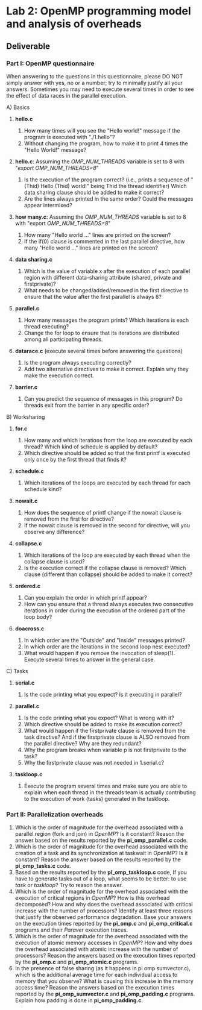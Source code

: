 # Lab 2: OpenMP programming model and analysis of overheads

## Deliverable

### Part I: OpenMP questionnaire

When answering to the questions in this questionnaire, please DO NOT simply answer with yes, no or a number; try to minimally justify all your answers. Sometimes you may need to execute several times in order to see the effect of data races in the parallel execution.

A) Basics

1. **hello.c**

	1. How many times will you see the "Hello world!" message if the program is executed with "./1.hello"?
	2. Without changing the program, how to make it to print 4 times the "Hello World!" message?

2. **hello.c**: Assuming the _OMP_NUM_THREADS_ variable is set to 8 with "_export OMP_NUM_THREADS=8_"
	1. Is the execution of the program correct? (i.e., prints a sequence of "(Thid) Hello (Thid) world!" being Thid the thread identifier) Which data sharing clause should be added to make it correct?
	2. Are the lines always printed in the same order? Could the messages appear intermixed?

3. **how many.c**: Assuming the _OMP_NUM_THREADS_ variable is set to 8 with "export _OMP_NUM_THREADS=8_"
	1. How many "Hello world ..." lines are printed on the screen?
	2. If the if(0) clause is commented in the last parallel directive, how many "Hello world ..." lines are printed on the screen?

4. **data sharing.c**
	1. Which is the value of variable x after the execution of each parallel region with different data-sharing attribute (shared, private and firstprivate)?
	2. What needs to be changed/added/removed in the first directive to ensure that the value after the first parallel is always 8?

5. **parallel.c**
	1. How many messages the program prints? Which iterations is each thread executing?
	2. Change the for loop to ensure that its iterations are distributed among all participating threads.

6. **datarace.c** (execute several times before answering the questions)
	1. Is the program always executing correctly?
	2. Add two alternative directives to make it correct. Explain why they make the execution correct.

7. **barrier.c**
	1. Can you predict the sequence of messages in this program? Do threads exit from the barrier in any specific order?

B) Worksharing

1. **for.c**
	1. How many and which iterations from the loop are executed by each thread? Which kind of schedule is applied by default?
	2. Which directive should be added so that the first printf is executed only once by the first thread that finds it?

2. **schedule.c**
	1. Which iterations of the loops are executed by each thread for each schedule kind?

3. **nowait.c**
	1. How does the sequence of printf change if the nowait clause is removed from the first for directive?
	2. If the nowait clause is removed in the second for directive, will you observe any difference?

4. **collapse.c**
	1. Which iterations of the loop are executed by each thread when the collapse clause is used?
	2. Is the execution correct if the collapse clause is removed? Which clause (different than collapse) should be added to make it correct?

5. **ordered.c**
	1. Can you explain the order in which printf appear?
	2. How can you ensure that a thread always executes two consecutive iterations in order during the execution of the ordered part of the loop body?

6. **doacross.c**
	1. In which order are the "Outside" and "Inside" messages printed?
	2. In which order are the iterations in the second loop nest executed?
	3. What would happen if you remove the invocation of sleep(1). Execute several times to answer in the general case.

C) Tasks

1. **serial.c**
	1. Is the code printing what you expect? Is it executing in parallel?

2. **parallel.c**
	1. Is the code printing what you expect? What is wrong with it?
	2. Which directive should be added to make its execution correct?
	3. What would happen if the firstprivate clause is removed from the task directive? And if the firstprivate clause is ALSO removed from the parallel directive? Why are they redundant?
	4. Why the program breaks when variable p is not firstprivate to the task?
	5. Why the firstprivate clause was not needed in 1.serial.c?

3. **taskloop.c**
	1. Execute the program several times and make sure you are able to explain when each thread in the threads team is actually contributing to the execution of work (tasks)  generated in the taskloop.

### Part II: Parallelization overheads

1. Which is the order of magnitude for the overhead associated with a parallel region (fork and join) in _OpenMP_? Is it constant? Reason the answer based on the results reported by the **pi_omp_parallel.c** code.
2. Which is the order of magnitude for the overhead associated with the creation of a task and its synchronization at taskwait in _OpenMP_? Is it constant? Reason the answer based on the results reported by the **pi_omp_tasks.c** code.
3. Based on the results reported by the **pi_omp_taskloop.c** code, If you have to generate tasks out of a loop, what seems to be better: to use _task_ or _taskloop_? Try to reason the answer. 
4. Which is the order of magnitude for the overhead associated with the execution of critical regions in _OpenMP_? How is this overhead decomposed? How and why does the overhead associated with critical increase with the number of processors? Identify at least three reasons that justify the observed performance degradation. Base your answers on the execution times reported by the **pi_omp.c** and **pi_omp_critical.c** programs and their _Paraver_ execution traces.
5. Which is the order of magnitude for the overhead associated with the execution of atomic memory accesses in _OpenMP_? How and why does the overhead associated with atomic increase with the number of processors? Reason the answers based on the execution times reported by the **pi_omp.c** and **pi_omp_atomic.c** programs.
6. In the presence of false sharing (as it happens in pi omp sumvector.c), which is the additional average time for each individual access to memory that you observe? What is causing this increase in the memory access time? Reason the answers based on the execution times reported by the **pi_omp_sumvector.c** and **pi_omp_padding.c** programs. Explain how padding is done in **pi_omp_padding.c**.
